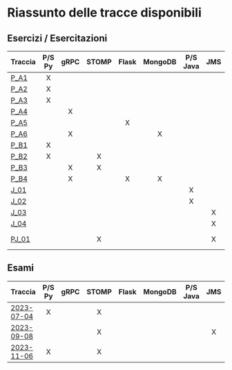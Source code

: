# Riassunto delle tracce disponibili

## Esercizi / Esercitazioni
| Traccia | P/S Py | gRPC | STOMP | Flask | MongoDB | P/S Java | JMS | |Altro |
|-|:-:|:-:|:-:|:-:|:-:|:-:|:-:|-|-|
|[P_A1](https://github.com/ACP-unina/acp_materiale/blob/main/Esercizi/01_PYTHON/08_python_networking/07%20-ProxySkeleton_complesso/PYTHON_TRACCIA_ESERCIZIO_01.pdf) |X| | | | | | |
|[P_A2](https://github.com/ACP-unina/acp_materiale/blob/main/Esercizi/01_PYTHON/08_python_networking/08%20-ProxySkeleton_altri_esempi/08%20-ProxySkeleton_altri_esempi_TRACCIA01.pdf) |X| | | | | | |
|[P_A3](https://github.com/ACP-unina/acp_materiale/blob/main/Esercizi/01_PYTHON/08_python_networking/08%20-ProxySkeleton_altri_esempi/08%20-ProxySkeleton_altri_esempi_TRACCIA02.pdf) |X| | | | | | |
|[P_A4](https://github.com/acp-unina/acp_materiale/blob/main/Esercizi/01_PYTHON/09_python_RPC_gRPC_examples/04_order-service/PYTHON_TRACCIA_ESERCIZIO_GESTIONE_ORDINI.pdf) | |X| | | | | |
|[P_A5](https://github.com/ACP-unina/acp_materiale/blob/main/Esercizi/01_PYTHON/11_python_Flask_examples/05_todo_notes_exercise/PYTHON_TRACCIA_ESERCIZIO_GESTIONE_NOTE_FLASK.pdf) | | | |X| | | |
|[P_A6](https://github.com/ACP-unina/acp_materiale/blob/main/Esercizi/01_PYTHON/12_python_mongodb_examples/02_order-service/PYTHON_TRACCIA_ESERCIZIO_GESTIONE_ORDINI_MONGODB.pdf) | |X| | |X| | |
|[P_B1](https://github.com/ACP-unina/acp_materiale/blob/main/Esercitazioni/01_PYTHON/02%20-%20Esercitazione_ProxySkeleton_networking/PYTHON_TRACCIA_ESERCITAZIONE_02.pdf) |X| | | | | | |
|[P_B2](https://github.com/ACP-unina/acp_materiale/blob/main/Esercitazioni/01_PYTHON/03%20-%20Esercitazione-STOMP-Proxy_Skeleton/PYTHON_TRACCIA_ESERCITAZIONE_03.pdf) |X| |X| | | | |
|[P_B3](https://github.com/ACP-unina/acp_materiale/blob/main/Esercitazioni/01_PYTHON/04%20-%20Esercitazione-STOMP-gRPC/PYTHON_TRACCIA_ESERCITAZIONE_04.pdf) | |X|X| | | | |
|[P_B4](https://github.com/ACP-unina/acp_materiale/blob/main/Esercitazioni/01_PYTHON/05_Esercitazione-gRPC-Flask-MongoDB/PYTHON_TRACCIA_ESERCITAZIONE_05.pdf) | |X| |X|X| | |
|[J_01](https://github.com/ACP-unina/acp_materiale/blob/main/Esercitazioni/02_JAVA/02%20-%20EsercitazioneProxy-Skeleton/Prova-ProxySkeleton-1.pdf) | | | | | |X| |
|[J_02](https://github.com/ACP-unina/acp_materiale/blob/main/Esercitazioni/02_JAVA/02%20-%20EsercitazioneProxy-Skeleton/Prova-ProxySkeleton-2.pdf) | | | | | |X| |
|[J_03](https://github.com/ACP-unina/acp_materiale/blob/main/Esercitazioni/02_JAVA/03%20-%20EsercitazioneJMS/JAVA_Esercitazione-JMS-1.pdf) | | | | | | |X|
|[J_04](https://github.com/ACP-unina/acp_materiale/blob/main/Esercitazioni/02_JAVA/03%20-%20EsercitazioneJMS/JAVA_Esercitazione-JMS-2.pdf) | | | | | | |X|
|[PJ_01](https://github.com/ACP-unina/acp_materiale/blob/main/Esercitazioni/03_JAVA_PYTHON/01_Esercitazione_ProxySkeleton_STOMP-JMS_deposito-preleva/JAVA_PYTHON_TRACCIA_ESERCITAZIONE_JMS_STOMP.pdf)| | |X| | | |X| | P/S misto

## Esami
| Traccia | P/S Py | gRPC | STOMP | Flask | MongoDB | P/S Java | JMS |
|-|:-:|:-:|:-:|:-:|:-:|:-:|:-:|
|[2023-07-04](https://communitystudentiunina.sharepoint.com/:b:/r/sites/AdvancedComputerProgrammingA.A.202324SanGiovanni-Prof.Raffae/Materiale%20del%20corso/ESEMPI%20ESAME/2023-07-04.pdf?csf=1&web=1&e=Of0iMc)|X| |X| | | | |
|[2023-09-08](https://communitystudentiunina.sharepoint.com/:b:/r/sites/AdvancedComputerProgrammingA.A.202324SanGiovanni-Prof.Raffae/Materiale%20del%20corso/ESEMPI%20ESAME/2023-09-08.pdf?csf=1&web=1&e=GobUrR)| | |X| | | |X|
|[2023-11-06](https://communitystudentiunina.sharepoint.com/:b:/r/sites/AdvancedComputerProgrammingA.A.202324SanGiovanni-Prof.Raffae/Materiale%20del%20corso/ESEMPI%20ESAME/2023-11-06.pdf?csf=1&web=1&e=WmXzdG)|X| |X| | | | |